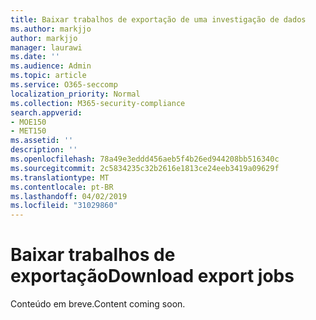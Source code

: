 ```yaml
---
title: Baixar trabalhos de exportação de uma investigação de dados
ms.author: markjjo
author: markjjo
manager: laurawi
ms.date: ''
ms.audience: Admin
ms.topic: article
ms.service: O365-seccomp
localization_priority: Normal
ms.collection: M365-security-compliance
search.appverid:
- MOE150
- MET150
ms.assetid: ''
description: ''
ms.openlocfilehash: 78a49e3eddd456aeb5f4b26ed944208bb516340c
ms.sourcegitcommit: 2c5834235c32b2616e1813ce24eeb3419a09629f
ms.translationtype: MT
ms.contentlocale: pt-BR
ms.lasthandoff: 04/02/2019
ms.locfileid: "31029860"
---
```

# <a name="download-export-jobs"></a><span data-ttu-id="1b065-102">Baixar trabalhos de exportação</span><span class="sxs-lookup"><span data-stu-id="1b065-102">Download export jobs</span></span>

<span data-ttu-id="1b065-103">Conteúdo em breve.</span><span class="sxs-lookup"><span data-stu-id="1b065-103">Content coming soon.</span></span>